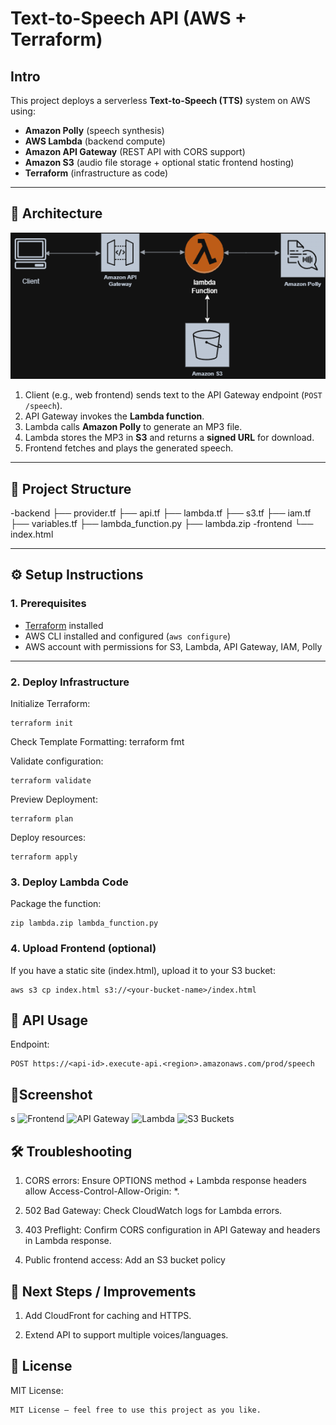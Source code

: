 # Text-to-Speech API (AWS + Terraform)
## Intro
This project deploys a serverless **Text-to-Speech (TTS)** system on AWS using:
- **Amazon Polly** (speech synthesis)
- **AWS Lambda** (backend compute)
- **Amazon API Gateway** (REST API with CORS support)
- **Amazon S3** (audio file storage + optional static frontend hosting)
- **Terraform** (infrastructure as code)

---

## 🚀 Architecture
![System Architechture](./docs/Text-to-speech.drawio.png)
1. Client (e.g., web frontend) sends text to the API Gateway endpoint (`POST /speech`).
2. API Gateway invokes the **Lambda function**.
3. Lambda calls **Amazon Polly** to generate an MP3 file.
4. Lambda stores the MP3 in **S3** and returns a **signed URL** for download.
5. Frontend fetches and plays the generated speech.

---

## 📂 Project Structure
-backend
 ├── provider.tf
 ├── api.tf
 ├── lambda.tf
 ├── s3.tf 
 ├── iam.tf 
 ├── variables.tf 
 ├── lambda_function.py
 ├── lambda.zip 
-frontend
 └── index.html

 
---

## ⚙️ Setup Instructions

### 1. Prerequisites
- [Terraform](https://developer.hashicorp.com/terraform/downloads) installed
- AWS CLI installed and configured (`aws configure`)
- AWS account with permissions for S3, Lambda, API Gateway, IAM, Polly

---

### 2. Deploy Infrastructure
Initialize Terraform:
```
terraform init
```
Check Template Formatting:
terraform fmt

Validate configuration:
```
terraform validate
```

Preview Deployment:
```
terraform plan
```
Deploy resources:
```
terraform apply
```
### 3. Deploy Lambda Code

Package the function:
```
zip lambda.zip lambda_function.py
```

### 4. Upload Frontend (optional)

If you have a static site (index.html), upload it to your S3 bucket:
```
aws s3 cp index.html s3://<your-bucket-name>/index.html
```

## 🔑 API Usage
Endpoint:
```
POST https://<api-id>.execute-api.<region>.amazonaws.com/prod/speech
```

## 📸Screenshot
s
![Frontend](./docs/frontend.png.png)
![API Gateway](./docs/apigateway.png.png)
![Lambda](./docs/lambda.png.png)
![S3 Buckets](./docs/s3buckets.png.png)

## 🛠️ Troubleshooting

1. CORS errors: Ensure OPTIONS method + Lambda response headers allow Access-Control-Allow-Origin: *.

2. 502 Bad Gateway: Check CloudWatch logs for Lambda errors.

3. 403 Preflight: Confirm CORS configuration in API Gateway and headers in Lambda response.

4. Public frontend access: Add an S3 bucket policy

## 📌 Next Steps / Improvements

1. Add CloudFront for caching and HTTPS.

2. Extend API to support multiple voices/languages.

## 📝 License

MIT License:

```
MIT License – feel free to use this project as you like.
```

